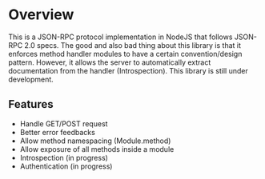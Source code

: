 # Overview
This is a JSON-RPC protocol implementation in NodeJS that follows JSON-RPC 2.0 specs. The good and also bad thing about this library is that it enforces method handler modules to have a certain convention/design pattern. However, it allows the server to automatically extract documentation from the handler (Introspection). This library is still under development.

## Features
- Handle GET/POST request
- Better error feedbacks
- Allow method namespacing (Module.method)
- Allow exposure of all methods inside a module
- Introspection (in progress)
- Authentication (in progress)


